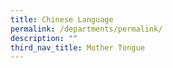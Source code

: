 ```yaml
---
title: Chinese Language
permalink: /departments/permalink/
description: ""
third_nav_title: Mother Tongue
---
```




